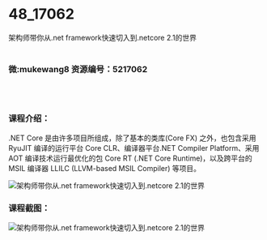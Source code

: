 # 48_17062
架构师带你从.net framework快速切入到.netcore 2.1的世界
<br/></br>
<h3>微:mukewang8 资源编号：5217062</h3>
<br/></br>
<h3>课程介绍：</h3>
<p>.NET Core 是由许多项目所组成，除了基本的类库(Core FX) 之外，也包含采用 RyuJIT 编译的运行平台 Core CLR、编译器平台.NET Compiler Platform、采用 AOT 编译技术运行最优化的包 Core RT (.NET Core Runtime)，以及跨平台的 MSIL 编译器 LLILC (LLVM-based MSIL Compiler) 等项目。</p>
<p><img src="https://www.ko996.com/wp-content/uploads/img/2020/12/2-83-300x147.png" alt="架构师带你从.net framework快速切入到.netcore 2.1的世界"></p>
<div class="info-desc">
<h3>课程截图：</h3>
<p><img src="https://www.ko996.com/wp-content/uploads/img/2020/12/1-94.png" alt="架构师带你从.net framework快速切入到.netcore 2.1的世界"></p>


			
</div>
